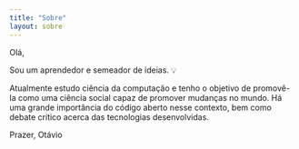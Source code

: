 ```yaml
---
title: "Sobre"
layout: sobre
---
```


Olá,

Sou um aprendedor e semeador de ideias. 💡

Atualmente estudo ciência da computação e tenho o objetivo de promovê-la como uma ciência social capaz de promover mudanças no mundo. Há uma grande importância do código aberto nesse contexto, bem como debate crítico acerca das tecnologias desenvolvidas.

Prazer, Otávio
